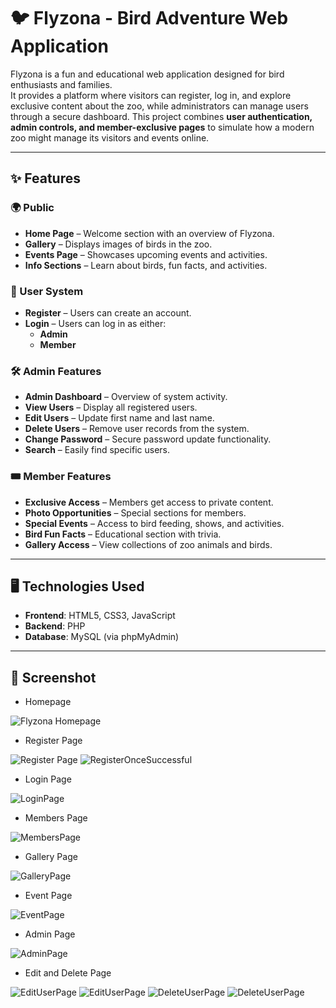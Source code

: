 # 🐦 Flyzona - Bird Adventure Web Application

Flyzona is a fun and educational web application designed for bird enthusiasts and families.  
It provides a platform where visitors can register, log in, and explore exclusive content about the zoo, while administrators can manage users through a secure dashboard.
This project combines **user authentication, admin controls, and member-exclusive pages** to simulate how a modern zoo might manage its visitors and events online.


---

## ✨ Features

### 🌍 Public
- **Home Page** – Welcome section with an overview of Flyzona.  
- **Gallery** – Displays images of birds in the zoo.  
- **Events Page** – Showcases upcoming events and activities.  
- **Info Sections** – Learn about birds, fun facts, and activities.

### 👤 User System
- **Register** – Users can create an account.  
- **Login** – Users can log in as either:
  - **Admin**
  - **Member**

### 🛠️ Admin Features
- **Admin Dashboard** – Overview of system activity.  
- **View Users** – Display all registered users.  
- **Edit Users** – Update first name and last name.  
- **Delete Users** – Remove user records from the system.  
- **Change Password** – Secure password update functionality.  
- **Search** – Easily find specific users.

### 🎟️ Member Features
- **Exclusive Access** – Members get access to private content.  
- **Photo Opportunities** – Special sections for members.  
- **Special Events** – Access to bird feeding, shows, and activities.  
- **Bird Fun Facts** – Educational section with trivia.  
- **Gallery Access** – View collections of zoo animals and birds.

---

## 🖥️ Technologies Used
- **Frontend**: HTML5, CSS3, JavaScript  
- **Backend**: PHP  
- **Database**: MySQL (via phpMyAdmin)  

---

## 📸 Screenshot
- Homepage
  
![Flyzona Homepage](https://github.com/user-attachments/assets/cc1481dc-349c-4203-b907-dc0a7a9596b4)

- Register Page
  
![Register Page](https://github.com/user-attachments/assets/6ddbfd1f-abb0-4a6a-91bc-45aaeb4ea62c)
![RegisterOnceSuccessful](https://github.com/user-attachments/assets/dbb5f8d1-61a5-423c-8f5d-0fe456277df3)

- Login Page
  
![LoginPage](https://github.com/user-attachments/assets/5ea022c6-74ac-40ba-a318-33640121bc3a)

- Members Page
  
![MembersPage](https://github.com/user-attachments/assets/f702fa64-76d7-4c9d-b639-ccbeaa871e80)

- Gallery Page

![GalleryPage](https://github.com/user-attachments/assets/6342728a-b443-4453-83dd-16d1410a481b)

- Event Page
  
![EventPage](https://github.com/user-attachments/assets/14a01832-9e88-40eb-8f7e-0aa940d4ef9f)

- Admin Page
  
![AdminPage](https://github.com/user-attachments/assets/46783db2-229e-4e1a-9f07-0a24027ba0f3)

- Edit and Delete Page
  
![EditUserPage](https://github.com/user-attachments/assets/0eb7fc12-348b-4c0c-9edc-96504c653089)
![EditUserPage](https://github.com/user-attachments/assets/c4b7ac25-bc88-4a84-b330-9a92d15d128d)
![DeleteUserPage](https://github.com/user-attachments/assets/9c18270e-9ad9-42e6-b153-fc87fecf1647)
![DeleteUserPage](https://github.com/user-attachments/assets/8a076a4c-5a2b-4f53-964a-af9ce4103923)







